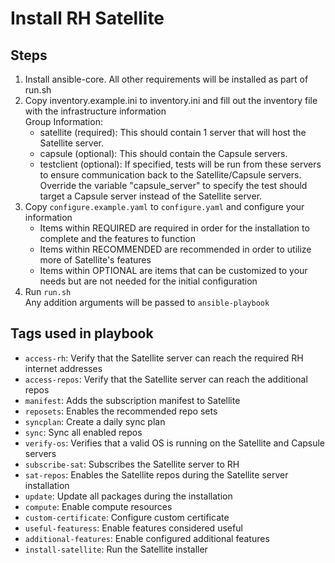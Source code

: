 # Install RH Satellite
## Steps
1. Install ansible-core. All other requirements will be installed as part of run.sh
1. Copy inventory.example.ini to inventory.ini and fill out the inventory file with the infrastructure information  
   Group Information:
   - satellite (required): This should contain 1 server that will host the Satellite server.
   - capsule (optional): This should contain the Capsule servers.
   - testclient (optional): If specified, tests will be run from these servers to ensure communication back to the Satellite/Capsule servers. Override the variable "capsule_server" to specify the test should target a Capsule server instead of the Satellite server.
1. Copy `configure.example.yaml` to `configure.yaml` and configure your information
   - Items within REQUIRED are required in order for the installation to complete and the features to function
   - Items within RECOMMENDED are recommended in order to utilize more of Satellite's features
   - Items within OPTIONAL are items that can be customized to your needs but are not needed for the initial configuration
1. Run `run.sh`  
   Any addition arguments will be passed to `ansible-playbook`

## Tags used in playbook
- `access-rh`: Verify that the Satellite server can reach the required RH internet addresses
- `access-repos`: Verify that the Satellite server can reach the additional repos
- `manifest`: Adds the subscription manifest to Satellite
- `reposets`: Enables the recommended repo sets
- `syncplan`: Create a daily sync plan
- `sync`: Sync all enabled repos
- `verify-os`: Verifies that a valid OS is running on the Satellite and Capsule servers
- `subscribe-sat`: Subscribes the Satellite server to RH
- `sat-repos`: Enables the Satellite repos during the Satellite server installation
- `update`: Update all packages during the installation
- `compute`: Enable compute resources
- `custom-certificate`: Configure custom certificate
- `useful-featuress`: Enable features considered useful
- `additional-features`: Enable configured additional features
- `install-satellite`: Run the Satellite installer